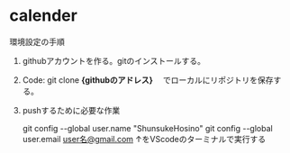 # calender
環境設定の手順

1. githubアカウントを作る。gitのインストールする。
2. Code:  git clone **{githubのアドレス}** 　でローカルにリポジトリを保存する。
3. pushするために必要な作業

   git config --global user.name "ShunsukeHosino"
   git config --global user.email user名@gmail.com
   ↑をVScodeのターミナルで実行する
